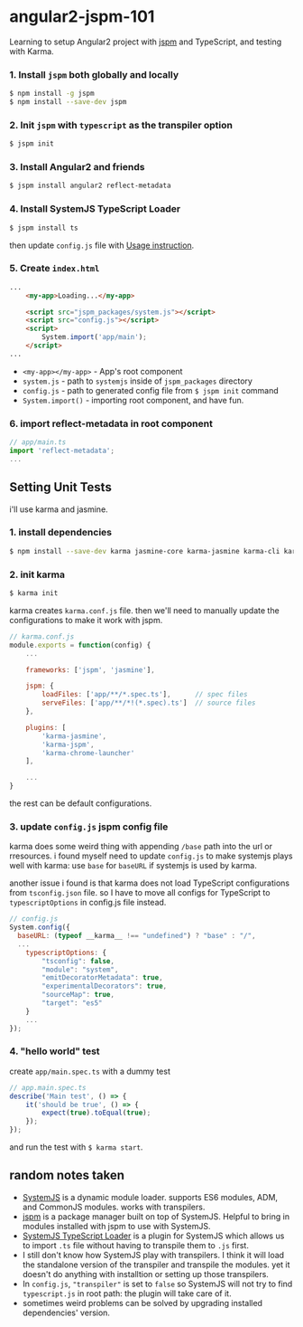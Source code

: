 # angular2-jspm-101

Learning to setup Angular2 project with [jspm](http://jspm.io/) and TypeScript, and testing with Karma.

### 1. Install `jspm` both globally and locally

```sh
$ npm install -g jspm
$ npm install --save-dev jspm
```

### 2. Init `jspm` with `typescript` as the transpiler option

```sh
$ jspm init
```

### 3. Install Angular2 and friends

```sh
$ jspm install angular2 reflect-metadata
```

### 4. Install SystemJS TypeScript Loader

```sh
$ jspm install ts
```

then update `config.js` file with [Usage instruction](https://github.com/frankwallis/plugin-typescript#usage).

### 5. Create `index.html`

```html
...
	<my-app>Loading...</my-app>

	<script src="jspm_packages/system.js"></script>
	<script src="config.js"></script>
	<script>
		System.import('app/main');
	</script>
...
```

- `<my-app></my-app>` - App's root component
- `system.js` - path to `systemjs` inside of `jspm_packages` directory
- `config.js` - path to generated config file from `$ jspm init` command
- `System.import()` - importing root component, and have fun.

### 6. import reflect-metadata in root component

```js
// app/main.ts
import 'reflect-metadata';
...
```

## Setting Unit Tests

i'll use karma and jasmine.

### 1. install dependencies

```sh
$ npm install --save-dev karma jasmine-core karma-jasmine karma-cli karma-chrome-launcher karma-jspm
```

### 2. init karma

```sh
$ karma init
```

karma creates `karma.conf.js` file. then we'll need to manually update the configurations to make it work with jspm.

```js
// karma.conf.js
module.exports = function(config) {
	...

	frameworks: ['jspm', 'jasmine'],

	jspm: {
		loadFiles: ['app/**/*.spec.ts'],      // spec files
		serveFiles: ['app/**/*!(*.spec).ts']  // source files
	},

	plugins: [
		'karma-jasmine',
		'karma-jspm',
		'karma-chrome-launcher'
	],

	...
}
```

the rest can be default configurations.

### 3. update `config.js` jspm config file

karma does some weird thing with appending `/base` path into the url or rresources.
i found myself need to update `config.js` to make systemjs plays well with karma: use `base` for `baseURL` if systemjs is used by karma.

another issue i found is that karma does not load TypeScript configurations from `tsconfig.json` file. so I have to move all configs for TypeScript to `typescriptOptions` in config.js file instead.

```js
// config.js
System.config({
  baseURL: (typeof __karma__ !== "undefined") ? "base" : "/",
  ...
	typescriptOptions: {
		"tsconfig": false,
		"module": "system",
		"emitDecoratorMetadata": true,
		"experimentalDecorators": true,
		"sourceMap": true,
		"target": "es5"
	}
	...
});
```

### 4. "hello world" test

create `app/main.spec.ts` with a dummy test

```js
// app.main.spec.ts
describe('Main test', () => {
	it('should be true', () => {
		expect(true).toEqual(true);
	});
});
```

and run the test with `$ karma start`.

## random notes taken

- [SystemJS](https://github.com/systemjs/systemjs) is a dynamic module loader. supports ES6 modules, ADM, and CommonJS modules. works with transpilers.
- [jspm](http://jspm.io/) is a package manager built on top of SystemJS. Helpful to bring in modules installed with jspm to use with SystemJS.
- [SystemJS TypeScript Loader](https://github.com/frankwallis/plugin-typescript) is a plugin for SystemJS which allows us to import `.ts` file without having to transpile them to `.js` first.
- I still don't know how SystemJS play with transpilers. I think it will load the standalone version of the transpiler and transpile the modules. yet it doesn't do anything with installtion or setting up those transpilers.
- In `config.js`, `"transpiler"` is set to `false` so SystemJS will not try to find `typescript.js` in root path: the plugin will take care of it.
- sometimes weird problems can be solved by upgrading installed dependencies' version.
